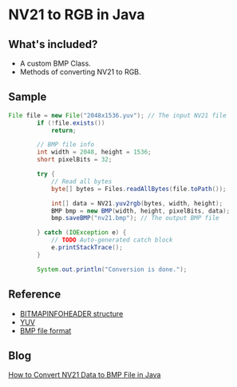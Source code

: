 # NV21 to RGB in Java

## What's included?
* A custom BMP Class.
* Methods of converting NV21 to RGB.

## Sample

```Java
File file = new File("2048x1536.yuv"); // The input NV21 file
		if (!file.exists())
			return;

		// BMP file info
		int width = 2048, height = 1536;
		short pixelBits = 32;

		try {
			// Read all bytes
			byte[] bytes = Files.readAllBytes(file.toPath());

			int[] data = NV21.yuv2rgb(bytes, width, height);
			BMP bmp = new BMP(width, height, pixelBits, data);
			bmp.saveBMP("nv21.bmp"); // The output BMP file

		} catch (IOException e) {
			// TODO Auto-generated catch block
			e.printStackTrace();
		}

		System.out.println("Conversion is done.");
```

## Reference
* [BITMAPINFOHEADER structure][1]
* [YUV][2]
* [BMP file format][3]

## Blog
[How to Convert NV21 Data to BMP File in Java][4]

[1]:https://msdn.microsoft.com/en-us/library/windows/desktop/dd183376(v=vs.85).aspx
[2]:https://en.wikipedia.org/wiki/YUV
[3]:https://en.wikipedia.org/wiki/BMP_file_format
[4]:https://www.dynamsoft.com/codepool/nv21-bmp-java.html
